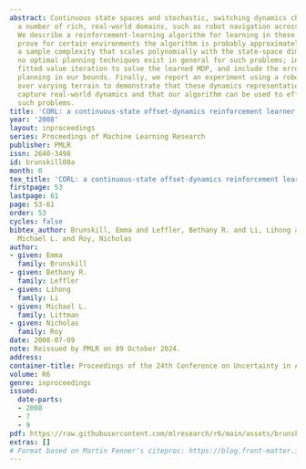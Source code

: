 ```yaml
---
abstract: Continuous state spaces and stochastic, switching dynamics characterize
  a number of rich, real-world domains, such as robot navigation across varying terrain.
  We describe a reinforcement-learning algorithm for learning in these domains and
  prove for certain environments the algorithm is probably approximately correct with
  a sample complexity that scales polynomially with the state-space dimension. Unfortunately,
  no optimal planning techniques exist in general for such problems; instead we use
  fitted value iteration to solve the learned MDP, and include the error due to approximate
  planning in our bounds. Finally, we report an experiment using a robotic car driving
  over varying terrain to demonstrate that these dynamics representations adequately
  capture real-world dynamics and that our algorithm can be used to efficiently solve
  such problems.
title: 'CORL: a continuous-state offset-dynamics reinforcement learner'
year: '2008'
layout: inproceedings
series: Proceedings of Machine Learning Research
publisher: PMLR
issn: 2640-3498
id: brunskill08a
month: 0
tex_title: 'CORL: a continuous-state offset-dynamics reinforcement learner'
firstpage: 53
lastpage: 61
page: 53-61
order: 53
cycles: false
bibtex_author: Brunskill, Emma and Leffler, Bethany R. and Li, Lihong and Littman,
  Michael L. and Roy, Nicholas
author:
- given: Emma
  family: Brunskill
- given: Bethany R.
  family: Leffler
- given: Lihong
  family: Li
- given: Michael L.
  family: Littman
- given: Nicholas
  family: Roy
date: 2008-07-09
note: Reissued by PMLR on 09 October 2024.
address:
container-title: Proceedings of the 24th Conference on Uncertainty in Artificial Intelligence
volume: R6
genre: inproceedings
issued:
  date-parts:
  - 2008
  - 7
  - 9
pdf: https://raw.githubusercontent.com/mlresearch/r6/main/assets/brunskill08a/brunskill08a.pdf
extras: []
# Format based on Martin Fenner's citeproc: https://blog.front-matter.io/posts/citeproc-yaml-for-bibliographies/
---
```

